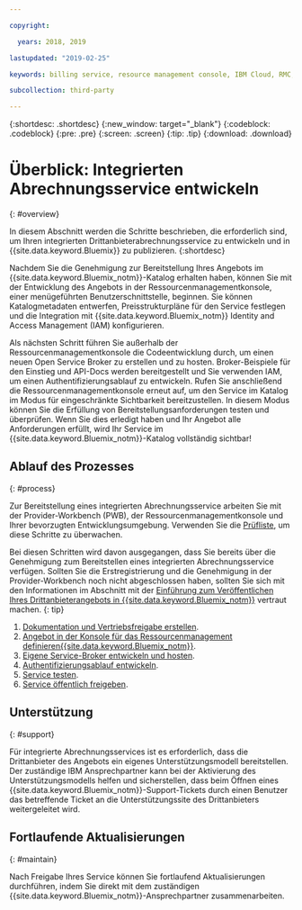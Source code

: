 ```yaml
---

copyright:

  years: 2018, 2019

lastupdated: "2019-02-25"

keywords: billing service, resource management console, IBM Cloud, RMC, 

subcollection: third-party

---
```


{:shortdesc: .shortdesc}
{:new_window: target="_blank"}
{:codeblock: .codeblock}
{:pre: .pre}
{:screen: .screen}
{:tip: .tip}
{:download: .download}

# Überblick: Integrierten Abrechnungsservice entwickeln
{: #overview}

In diesem Abschnitt werden die Schritte beschrieben, die erforderlich sind, um Ihren integrierten Drittanbieterabrechnungsservice zu entwickeln und in {{site.data.keyword.Bluemix}} zu publizieren. 
{:shortdesc}

Nachdem Sie die Genehmigung zur Bereitstellung Ihres Angebots im {{site.data.keyword.Bluemix_notm}}-Katalog erhalten haben, können Sie mit der Entwicklung des Angebots in der Ressourcenmanagementkonsole, einer menügeführten Benutzerschnittstelle, beginnen. Sie können Katalogmetadaten entwerfen, Preisstrukturpläne für den Service festlegen und die Integration mit {{site.data.keyword.Bluemix_notm}} Identity and Access Management (IAM) konfigurieren. 

Als nächsten Schritt führen Sie außerhalb der Ressourcenmanagementkonsole die Codeentwicklung durch, um einen neuen Open Service Broker zu erstellen und zu hosten. Broker-Beispiele für den Einstieg und API-Docs werden bereitgestellt und Sie verwenden IAM, um einen Authentifizierungsablauf zu entwickeln. Rufen Sie anschließend die Ressourcenmanagementkonsole erneut auf, um den Service im Katalog im Modus für eingeschränkte Sichtbarkeit bereitzustellen. In diesem Modus können Sie die Erfüllung von Bereitstellungsanforderungen testen und überprüfen. Wenn Sie dies erledigt haben und Ihr Angebot alle Anforderungen erfüllt, wird Ihr Service im {{site.data.keyword.Bluemix_notm}}-Katalog vollständig sichtbar!


## Ablauf des Prozesses
{: #process}

Zur Bereitstellung eines integrierten Abrechnungsservice arbeiten Sie mit der Provider-Workbench (PWB), der Ressourcenmanagementkonsole und Ihrer bevorzugten Entwicklungsumgebung. Verwenden Sie die [Prüfliste](/docs/third-party?topic=third-party-checklist#checklist), um diese Schritte zu überwachen.

Bei diesen Schritten wird davon ausgegangen, dass Sie bereits über die Genehmigung zum Bereitstellen eines integrierten Abrechnungsservice verfügen. Sollten Sie die Erstregistrierung und die Genehmigung in der Provider-Workbench noch nicht abgeschlossen haben, sollten Sie sich mit den Informationen im Abschnitt mit der [Einführung zum Veröffentlichen Ihres Drittanbieterangebots in {{site.data.keyword.Bluemix_notm}}](/docs/third-party/index.md?topic=third-party-get-started#get-started) vertraut machen.
{: tip}

1. [Dokumentation und Vertriebsfreigabe erstellen](/docs/third-party?topic=third-party-content-tasks#content-tasks).
2. [Angebot in der Konsole für das Ressourcenmanagement definieren{{site.data.keyword.Bluemix_notm}}](/docs/third-party?topic=third-party-step2-define#step2-define).
3. [Eigene Service-Broker entwickeln und hosten](/docs/third-party?topic=third-party-step3-osb#step3-osb).
4. [Authentifizierungsablauf entwickeln](/docs/third-party?topic=third-party-step4-iam#step4-iam).
5. [Service testen](/docs/third-party?topic=third-party-step5-pubtest#step5-pubtest).
6. [Service öffentlich freigeben](/docs/third-party?topic=third-party-public-releasing#public-releasing).

## Unterstützung
{: #support}

Für integrierte Abrechnungsservices ist es erforderlich, dass die Drittanbieter des Angebots ein eigenes Unterstützungsmodell bereitstellen. Der zuständige IBM Ansprechpartner kann bei der Aktivierung des Unterstützungsmodells helfen und sicherstellen, dass beim Öffnen eines {{site.data.keyword.Bluemix_notm}}-Support-Tickets durch einen Benutzer das betreffende Ticket an die Unterstützungssite des Drittanbieters weitergeleitet wird.

## Fortlaufende Aktualisierungen
{: #maintain}

Nach Freigabe Ihres Service können Sie fortlaufend Aktualisierungen durchführen, indem Sie direkt mit dem zuständigen {{site.data.keyword.Bluemix_notm}}-Ansprechpartner zusammenarbeiten.



